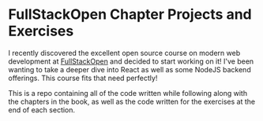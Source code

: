 # FullStackOpen Chapter Projects and Exercises
I recently discovered the excellent open source course on modern web development at [FullStackOpen](https://fullstackopen.com/) and decided to start working on it! I've been wanting to take a deeper dive into React as well as some NodeJS backend offerings. This course fits that need perfectly!

This is a repo containing all of the code written while following along with the chapters in the book, as well as the code written for the exercises at the end of each section.
